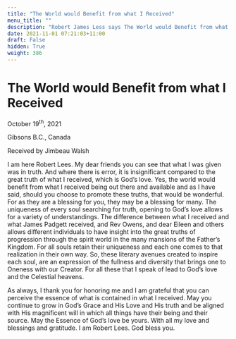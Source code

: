 ```yaml
---
title: "The World would Benefit from what I Received"
menu_title: ""
description: "Robert James Less says The World would Benefit from what I Received"
date: 2021-11-01 07:21:03+11:00
draft: False
hidden: True
weight: 386
---
```

# The World would Benefit from what I Received
October 19<sup>th</sup>, 2021 

Gibsons B.C., Canada

Received by Jimbeau Walsh   



I am here Robert Lees. My dear friends you can see that what I was given was in truth. And where there is error, it is insignificant compared to the great truth of what I received, which is God’s love. Yes, the world would benefit from what I received being out there and available and as I have said, should you choose to promote these truths, that would be wonderful. For as they are a blessing for you, they may be a blessing for many. The uniqueness of every soul searching for truth, opening to God’s love allows for a variety of understandings. The difference between what I received and what James Padgett received, and Rev Owens, and dear Eileen and others allows different individuals to have insight into the great truths of progression through the spirit world in the many mansions of the Father’s Kingdom. For all souls retain their uniqueness and each one comes to that realization in their own way. So, these literary avenues created to inspire each soul, are an expression of the fullness and diversity that brings one to Oneness with our Creator. For all these that I speak of lead to God’s love and the Celestial heavens. 

As always, I thank you for honoring me and I am grateful that you can perceive the essence of what is contained in what I received. May you continue to grow in God’s Grace and His Love and His truth and be aligned with His magnificent will in which all things have their being and their source. May the Essence of God’s love be yours. With all my love and blessings and gratitude. I am Robert Lees. God bless you.  
